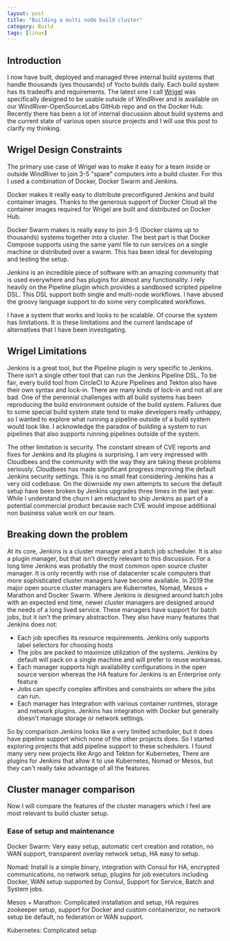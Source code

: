```yaml
---
layout: post
title: "Building a multi node build cluster"
category: Build
tags: [linux]
---
```


## Introduction

I now have built, deployed and managed three internal build systems
that handle thousands (yes thousands) of Yocto builds daily. Each
build system has its tradeoffs and requirements. The latest one I call
[Wrigel][1] was specifically designed to be usable outside of WindRiver and
is available on our WindRiver-OpenSourceLabs GitHub repo and on the
Docker Hub. Recently there has been a lot of internal discussion about
build systems and the current state of various open source projects
and I will use this post to clarify my thinking.

## Wrigel Design Constraints

The primary use case of Wrigel was to make it easy for a team inside
or outside WindRiver to join 3-5 "spare" computers into a build
cluster. For this I used a combination of Docker, Docker Swarm and
Jenkins.

Docker makes it really easy to distribute preconfigured
Jenkins and build container images. Thanks to the generous support of
Docker Cloud all the container images required for Wrigel are built
and distributed on Docker Hub.

Docker Swarm makes is really easy to join 3-5 (Docker claims up to
thousands) systems together into a cluster. The best part is that
Docker Compose supports using the same yaml file to run services on a
single machine or distributed over a swarm. This has been ideal for
developing and testing the setup.

Jenkins is an incredible piece of software with an amazing community
that is used everywhere and has plugins for almost any
functionality. I rely heavily on the Pipeline plugin which provides a
sandboxed scripted pipeline DSL. This DSL support both single and
multi-node workflows. I have abused the groovy language support to do
some very complicated workflows.

I have a system that works and looks to be scalable. Of course the
system has limitations. It is these limitations and the current
landscape of alternatives that I have been investigating.

## Wrigel Limitations

Jenkins is a great tool, but the Pipeline plugin is very specific to
Jenkins. There isn't a single other tool that can run the Jenkins
Pipeline DSL. To be fair, every build tool from CircleCI to Azure
Pipelines and Tekton also have their own syntax and lock-in. There are
many kinds of lock-in and not all are bad. One of the perennial
challenges with all build systems has been reproducing the build
environment outside of the build system. Failures due to some special
build system state tend to make developers really unhappy, so I wanted
to explore what running a pipeline outside of a build system would
look like. I acknowledge the paradox of building a system to run
pipelines that also supports running pipelines outside of the system.

The other limitation is security. The constant stream of CVE reports
and fixes for Jenkins and its plugins is surprising. I am very
impressed with Cloudbees and the community with the way they are
taking these problems seriously. Cloudbees has made significant
progress improving the default Jenkins security settings. This is no
small feat considering Jenkins has a very old codebase. On the
downside my own attempts to secure the default setup have been broken
by Jenkins upgrades three times in the last year. While I understand
the churn I am reluctant to ship Jenkins as part of a potential
commercial product because each CVE would impose additional non
business value work on our team.

## Breaking down the problem

At its core, Jenkins is a cluster manager and a batch job
scheduler. It is also a plugin manager, but that isn't directly
relevant to this discussion. For a long time Jenkins was probably the
most common open source cluster manager. It is only recently with rise
of datacenter scale computers that more sophisticated cluster managers
have become available. In 2019 the major open source cluster managers
are Kubernetes, Nomad, Mesos + Marathon and Docker Swarm. Where
Jenkins is designed around batch jobs with an expected end time, newer
cluster managers are designed around the needs of a long lived
service. These managers have support for batch jobs, but it isn't the
primary abstraction. They also have many features that Jenkins does
not:

- Each job specifies its resource requirements. Jenkins only supports
  label selectors for choosing hosts
- The jobs are packed to maximize utilization of the systems. Jenkins
  by default will pack on a single machine and will prefer to reuse
  workareas.
- Each manager supports high availability configurations in the open
  source version whereas the HA feature for Jenkins is an Enterprise
  only feature
- Jobs can specify complex affinities and constraints on where the
  jobs can run.
- Each manager has integration with various container runtimes,
  storage and network plugins. Jenkins has integration with Docker but
  generally doesn't manage storage or network settings.

So by comparison Jenkins looks like a very limited scheduler, but it
does have pipeline support which none of the other projects does. So I
started exploring projects that add pipeline support to these
schedulers. I found many very new projects like Argo and Tekton for
Kubernetes, There are plugins for Jenkins that allow it to use
Kubernetes, Nomad or Mesos, but they can't really take advantage of
all the features.

## Cluster manager comparison

Now I will compare the features of the cluster managers which I feel
are most relevant to build cluster setup.

### Ease of setup and maintenance

Docker Swarm: Very easy setup, automatic cert creation and rotation,
no WAN support, transparent overlay network setup, HA easy to setup.

Nomad: Install is a simple binary, integration with Consul for HA,
encrypted communications, no network setup, plugins for job executors
including Docker, WAN setup supported by Consul, Support for Service,
Batch and System jobs.

Mesos + Marathon: Complicated installation and setup, HA requires
zookeeper setup, support for Docker and custom containerizor, no
network setup be default, no federation or WAN support.

Kubernetes: Complicated setup


[1]: https://github.com/WindRiver-OpenSourceLabs/ci-scripts
